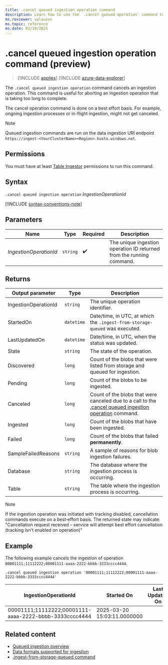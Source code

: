 ```yaml
---
title: .cancel queued ingestion operation command
description: Learn how to use the `.cancel queued operation` command to cancel a long-running operation.
ms.reviewer: vplauzon
ms.topic: reference
ms.date: 03/19/2025
---
```

# .cancel queued ingestion operation command (preview)

> [!INCLUDE [applies](../../includes/applies-to-version/applies.md)] [!INCLUDE [azure-data-explorer](../../includes/applies-to-version/azure-data-explorer.md)]

The `.cancel queued ingestion operation` command cancels an ingestion operation. This command is useful for aborting an ingestion operation that is taking too long to complete.

The cancel operation command is done on a best effort basis. For example, ongoing ingestion processes or in-flight ingestion, might not get canceled.

> [!NOTE]
>
> Queued ingestion commands are run on the data ingestion URI endpoint `https://ingest-<YourClusterName><Region>.kusto.windows.net`.

## Permissions

You must have at least [Table Ingestor](../../access-control/role-based-access-control.md) permissions to run this command.

## Syntax

`.cancel queued ingestion operation` *IngestionOperationId*

[!INCLUDE [syntax-conventions-note](../../includes/syntax-conventions-note.md)]

## Parameters

| Name | Type | Required | Description |
|--|--|--|--|
| *IngestionOperationId* | `string` |  :heavy_check_mark: | The unique ingestion operation ID returned from the running command.|

## Returns

|Output parameter |Type |Description|
|---|---|---|
|IngestionOperationId | `string` |The unique operation identifier.|
|StartedOn | `datetime` |Date/time, in UTC, at which the `.ingest-from-storage-queued` was executed.|
|LastUpdatedOn | `datetime` |Date/time, in UTC, when the status was updated.|
|State | `string` |The state of the operation.|
|Discovered | `long` |Count of the blobs that were listed from storage and queued for ingestion.|
|Pending | `long` |Count of the blobs to be ingested.|
|Canceled | `long` |Count of the blobs that were canceled due to a call to the [.cancel queued ingestion operation](cancel-queued-ingestion-operation-command.md) command.|
|Ingested | `long` |Count of the blobs that have been ingested.|
|Failed | `long` |Count of the blobs that failed **permanently**.|
|SampleFailedReasons | `string` |A sample of reasons for blob ingestion failures.|
|Database | `string` |The database where the ingestion process is occurring.|
|Table | `string` | The table where the ingestion process is occurring.|

>[!NOTE]
>  If the ingestion operation was initiated with tracking disabled, cancellation commands execute on a best‑effort basis. The returned state may indicate: "Cancellation request received – service will attempt best effort cancellation (tracking isn't enabled on operation)"

## Example

The following example cancels the ingestion of operation `00001111;11112222;00001111-aaaa-2222-bbbb-3333cccc4444`.

```Kusto
.cancel queued ingestion operation '00001111;11112222;00001111-aaaa-2222-bbbb-3333cccc4444'
```

|IngestionOperationId|Started On |Last Updated On |State |Discovered |Pending| Canceled | Ingested |Failed|SampleFailedReasons|Database|Table|
|--|--|--|--|--|--|--|--|--|--|--|--|
|00001111;11112222;00001111-aaaa-2222-bbbb-3333cccc4444 |2025-03-20 15:03:11.0000000 ||Canceled | 10 |10 |0 |0 |0 | |TestDatabase|Logs|

## Related content

* [Queued ingestion overview](queued-ingestion-overview.md)
* [Data formats supported for ingestion](../../ingestion-supported-formats.md)
* [.ingest-from-storage-queued command](ingest-from-storage-queued.md)
